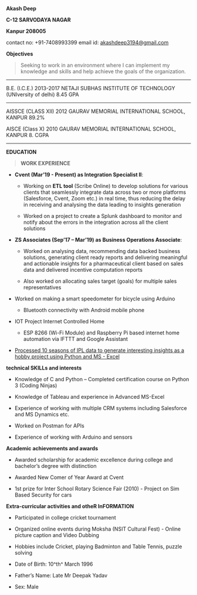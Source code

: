 **Akash Deep**

**C-12 SARVODAYA NAGAR**

**Kanpur 208005**

contact no: +91-7408993399 email id: <akashdeep3194@gmail.com>


**Objectives**

> Seeking to work in an environment where I can implement my knowledge
> and skills and help achieve the goals of the organization.

  ---------------------------------------------------------------------------------------------------------
  B.E. (I.C.E.)        2013-2017   NETAJI SUBHAS INSTITUTE OF TECHNOLOGY (UNIversity of delhi)   8.45 GPA
  -------------------- ----------- ------------------------------------------------------------- ----------
  AISSCE (CLASS XII)   2012        GAURAV MEMORIAL INTERNATIONAL SCHOOL, KANPUR                  89.2%

  AISCE (Class X)      2010        GAURAV MEMORIAL INTERNATIONAL SCHOOL, KANPUR                  8.  CGPA
                                                                                                 
  ---------------------------------------------------------------------------------------------------------

**EDUCATION**

> **WORK EXPERIENCE**


-   **Cvent (Mar’19 - Present) as Integration Specialist II**:

    -   Working on **ETL tool** (Scribe Online) to develop solutions for
        various clients that seamlessly integrate data across two or
        more platforms (Salesforce, Cvent, Zoom etc.) in real time, thus
        reducing the delay in receiving and analysing the data leading
        to insights generation

    -   Worked on a project to create a Splunk dashboard to monitor and
        notify about the errors in the integration across all the client
        solutions



-   **ZS Associates (Sep’17 – Mar’19) as Business Operations
    Associate**:

    -   Worked on analysing data, recommending data backed business
        solutions, generating client ready reports and delivering
        meaningful and actionable insights for a pharmaceutical client
        based on sales data and delivered incentive computation reports

    -   Also worked on allocating sales target (goals) for multiple
        sales representatives

-   Worked on making a smart speedometer for bicycle using Arduino

    -   Bluetooth connectivity with Android mobile phone

-   IOT Project Internet Controlled Home

    -   ESP 8266 (Wi-Fi Module) and Raspberry Pi based internet home
        automation via IFTTT and Google Assistant

-   [Processed 10 seasons of IPL data to generate interesting insights
    as a hobby project using Python and MS -
    Excel](https://akashdeep3194.medium.com/historical-ipl-data-analysis-35f286241d96)

**technical SKILLs and interests**

-   Knowledge of C and Python – Completed certification course on Python
    3 (Coding Ninjas)

-   Knowledge of Tableau and experience in Advanced MS-Excel

-   Experience of working with multiple CRM systems including Salesforce
    and MS Dynamics etc.

-   Worked on Postman for APIs

-   Experience of working with Arduino and sensors

**Academic achievements and awards**

-   Awarded scholarship for academic excellence during college and
    bachelor’s degree with distinction

-   Awarded New Comer of Year Award at Cvent

-   1st prize for Inter School Rotary Science Fair (2010) - Project on
    Sim Based Security for cars

**Extra-curricular activities and otheR InFORMATION**

-   Participated in college cricket tournament

-   Organized online events during Moksha (NSIT Cultural Fest) - Online
    picture caption and Video Dubbing

-   Hobbies include Cricket, playing Badminton and Table Tennis, puzzle
    solving

-   Date of Birth: 10^th^ March 1996

-   Father’s Name: Late Mr Deepak Yadav

-   Sex: Male
